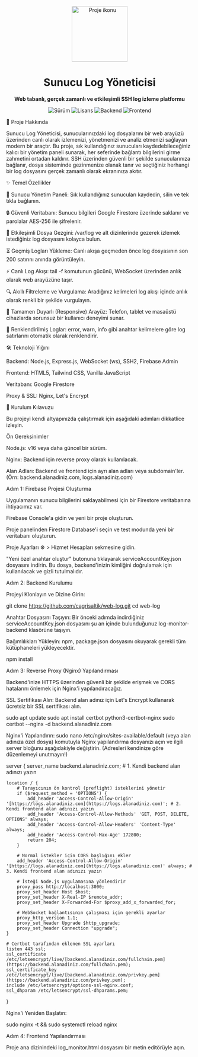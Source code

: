 <div align="center">
<img src="https://www.google.com/search?q=https://i.imgur.com/vH7a6dJ.png" alt="Proje ikonu" width="150">
<h1>Sunucu Log Yöneticisi</h1>
<p>
<b>Web tabanlı, gerçek zamanlı ve etkileşimli SSH log izleme platformu</b>
</p>
<p>
<img src="https://www.google.com/search?q=https://img.shields.io/badge/S%C3%BCr%C3%BCm-v1.4.0-blue.svg" alt="Sürüm">
<img src="https://www.google.com/search?q=https://img.shields.io/badge/Lisans-MIT-green.svg" alt="Lisans">
<img src="https://www.google.com/search?q=https://img.shields.io/badge/Backend-Node.js-yellowgreen" alt="Backend">
<img src="https://www.google.com/search?q=https://img.shields.io/badge/Frontend-Vanilla_JS-orange" alt="Frontend">
</p>
</div>

🌟 Proje Hakkında

Sunucu Log Yöneticisi, sunucularınızdaki log dosyalarını bir web arayüzü üzerinden canlı olarak izlemenizi, yönetmenizi ve analiz etmenizi sağlayan modern bir araçtır. Bu proje, sık kullandığınız sunucuları kaydedebileceğiniz kalıcı bir yönetim paneli sunarak, her seferinde bağlantı bilgilerini girme zahmetini ortadan kaldırır. SSH üzerinden güvenli bir şekilde sunucularınıza bağlanır, dosya sisteminde gezinmenize olanak tanır ve seçtiğiniz herhangi bir log dosyasını gerçek zamanlı olarak ekranınıza akıtır.

✨ Temel Özellikler

🧠 Sunucu Yönetim Paneli: Sık kullandığınız sunucuları kaydedin, silin ve tek tıkla bağlanın.

🔒 Güvenli Veritabanı: Sunucu bilgileri Google Firestore üzerinde saklanır ve parolalar AES-256 ile şifrelenir.

📂 Etkileşimli Dosya Gezgini: /var/log ve alt dizinlerinde gezerek izlemek istediğiniz log dosyasını kolayca bulun.

⏳ Geçmiş Logları Yükleme: Canlı akışa geçmeden önce log dosyasının son 200 satırını anında görüntüleyin.

⚡ Canlı Log Akışı: tail -f komutunun gücünü, WebSocket üzerinden anlık olarak web arayüzüne taşır.

🔍 Akıllı Filtreleme ve Vurgulama: Aradığınız kelimeleri log akışı içinde anlık olarak renkli bir şekilde vurgulayın.

📱 Tamamen Duyarlı (Responsive) Arayüz: Telefon, tablet ve masaüstü cihazlarda sorunsuz bir kullanıcı deneyimi sunar.

🎨 Renklendirilmiş Loglar: error, warn, info gibi anahtar kelimelere göre log satırlarını otomatik olarak renklendirir.

🛠️ Teknoloji Yığını

Backend: Node.js, Express.js, WebSocket (ws), SSH2, Firebase Admin

Frontend: HTML5, Tailwind CSS, Vanilla JavaScript

Veritabanı: Google Firestore

Proxy & SSL: Nginx, Let's Encrypt

🚀 Kurulum Kılavuzu

Bu projeyi kendi altyapınızda çalıştırmak için aşağıdaki adımları dikkatlice izleyin.

Ön Gereksinimler

Node.js: v16 veya daha güncel bir sürüm.

Nginx: Backend için reverse proxy olarak kullanılacak.

Alan Adları: Backend ve frontend için ayrı alan adları veya subdomain'ler. (Örn: backend.alanadiniz.com, logs.alanadiniz.com)

Adım 1: Firebase Projesi Oluşturma

Uygulamanın sunucu bilgilerini saklayabilmesi için bir Firestore veritabanına ihtiyacımız var.

Firebase Console'a gidin ve yeni bir proje oluşturun.

Proje panelinden Firestore Database'i seçin ve test modunda yeni bir veritabanı oluşturun.

Proje Ayarları ⚙️ > Hizmet Hesapları sekmesine gidin.

"Yeni özel anahtar oluştur" butonuna tıklayarak serviceAccountKey.json dosyasını indirin. Bu dosya, backend'inizin kimliğini doğrulamak için kullanılacak ve gizli tutulmalıdır.

Adım 2: Backend Kurulumu

Projeyi Klonlayın ve Dizine Girin:

git clone https://github.com/cagrisaltik/web-log.git
cd web-log


Anahtar Dosyasını Taşıyın:
Bir önceki adımda indirdiğiniz serviceAccountKey.json dosyasını şu an içinde bulunduğunuz log-monitor-backend klasörüne taşıyın.

Bağımlılıkları Yükleyin:
npm, package.json dosyasını okuyarak gerekli tüm kütüphaneleri yükleyecektir.

npm install


Adım 3: Reverse Proxy (Nginx) Yapılandırması

Backend'inize HTTPS üzerinden güvenli bir şekilde erişmek ve CORS hatalarını önlemek için Nginx'i yapılandıracağız.

SSL Sertifikası Alın:
Backend alan adınız için Let's Encrypt kullanarak ücretsiz bir SSL sertifikası alın.

sudo apt update
sudo apt install certbot python3-certbot-nginx
sudo certbot --nginx -d backend.alanadiniz.com


Nginx'i Yapılandırın:
sudo nano /etc/nginx/sites-available/default (veya alan adınıza özel dosya) komutuyla Nginx yapılandırma dosyanızı açın ve ilgili server bloğunu aşağıdakiyle değiştirin. (Adresleri kendinize göre düzenlemeyi unutmayın!)

server {
    server_name backend.alanadiniz.com; # 1. Kendi backend alan adınızı yazın

    location / {
        # Tarayıcının ön kontrol (preflight) isteklerini yönetir
        if ($request_method = 'OPTIONS') {
            add_header 'Access-Control-Allow-Origin' '[https://logs.alanadiniz.com](https://logs.alanadiniz.com)'; # 2. Kendi frontend alan adınızı yazın
            add_header 'Access-Control-Allow-Methods' 'GET, POST, DELETE, OPTIONS' always;
            add_header 'Access-Control-Allow-Headers' 'Content-Type' always;
            add_header 'Access-Control-Max-Age' 172800;
            return 204;
        }

        # Normal istekler için CORS başlığını ekler
        add_header 'Access-Control-Allow-Origin' '[https://logs.alanadiniz.com](https://logs.alanadiniz.com)' always; # 3. Kendi frontend alan adınızı yazın

        # İsteği Node.js uygulamasına yönlendirir
        proxy_pass http://localhost:3000;
        proxy_set_header Host $host;
        proxy_set_header X-Real-IP $remote_addr;
        proxy_set_header X-Forwarded-For $proxy_add_x_forwarded_for;

        # WebSocket bağlantısının çalışması için gerekli ayarlar
        proxy_http_version 1.1;
        proxy_set_header Upgrade $http_upgrade;
        proxy_set_header Connection "upgrade";
    }

    # Certbot tarafından eklenen SSL ayarları
    listen 443 ssl; 
    ssl_certificate /etc/letsencrypt/live/[backend.alanadiniz.com/fullchain.pem](https://backend.alanadiniz.com/fullchain.pem); 
    ssl_certificate_key /etc/letsencrypt/live/[backend.alanadiniz.com/privkey.pem](https://backend.alanadiniz.com/privkey.pem); 
    include /etc/letsencrypt/options-ssl-nginx.conf; 
    ssl_dhparam /etc/letsencrypt/ssl-dhparams.pem; 
}


Nginx'i Yeniden Başlatın:

sudo nginx -t && sudo systemctl reload nginx


Adım 4: Frontend Yapılandırması

Proje ana dizinindeki log_monitor.html dosyasını bir metin editörüyle açın.

<script> bölümünün en başındaki iki değişkeni, kendi backend adresinizle güncelleyin:

// Backend URL'si
const apiUrl = '[https://backend.alanadiniz.com](https://backend.alanadiniz.com)';
const wsUrl = 'wss://backend.alanadiniz.com';


Bu düzenlenmiş log_monitor.html dosyasını, frontend'i yayınlayacağınız sunucunun kök dizinine yükleyin.

Adım 5: Uygulamayı Başlatma

Backend'i Başlatın:
log-monitor-backend klasörünün içindeyken:

node server.js
